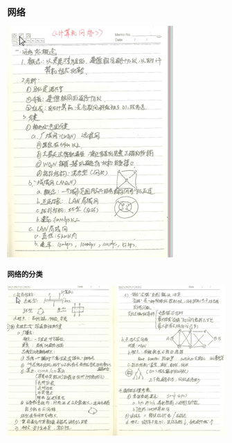 ## 网络

![网络_01.png](https://github.com/likang315/Web-Developing/blob/master/Web%20%E7%9F%A5%E8%AF%86%E4%BD%93%E7%B3%BB/2%EF%BC%9A%E8%AE%A1%E7%AE%97%E6%9C%BA%E7%BD%91%E7%BB%9C/%E7%BD%91%E7%BB%9C_01.png?raw=true)

### 网络的分类

![网络的分类.png](https://github.com/likang315/Web-Developing/blob/master/Web%20%E7%9F%A5%E8%AF%86%E4%BD%93%E7%B3%BB/2%EF%BC%9A%E8%AE%A1%E7%AE%97%E6%9C%BA%E7%BD%91%E7%BB%9C/%E7%BD%91%E7%BB%9C%E7%9A%84%E5%88%86%E7%B1%BB.png?raw=true)






